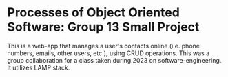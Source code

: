 # Processes of Object Oriented Software: Group 13 Small Project
This is a web-app that manages a user's contacts online (i.e. phone numbers, emails, other users, etc.), using CRUD operations.
This was a group collaboration for a class taken during 2023 on software-engineering. It utilizes LAMP stack.
